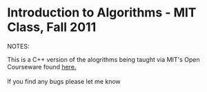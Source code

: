 # Introduction to Algorithms - MIT Class, Fall 2011

NOTES:

This is a C++ version of the alogrithms being taught via MIT's Open Courseware found <a href="http://ocw.mit.edu/courses/electrical-engineering-and-computer-science/6-006-introduction-to-algorithms-fall-2011/index.htm">here.</a><br><br>
If you find any bugs please let me know
